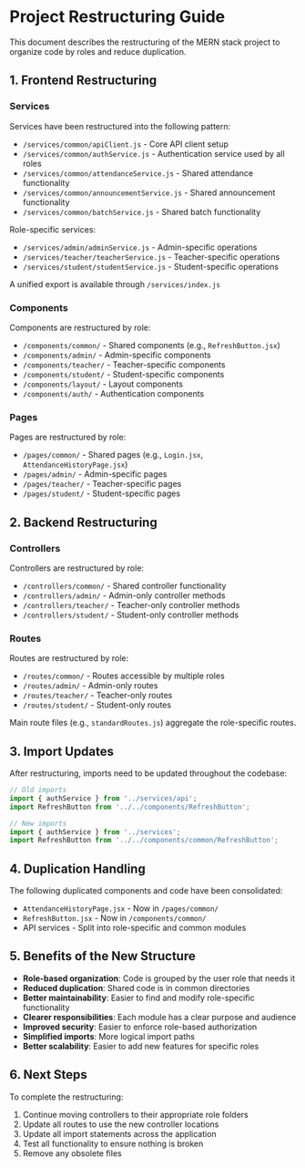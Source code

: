 # Project Restructuring Guide

This document describes the restructuring of the MERN stack project to organize code by roles and reduce duplication.

## 1. Frontend Restructuring

### Services

Services have been restructured into the following pattern:
- `/services/common/apiClient.js` - Core API client setup
- `/services/common/authService.js` - Authentication service used by all roles
- `/services/common/attendanceService.js` - Shared attendance functionality
- `/services/common/announcementService.js` - Shared announcement functionality
- `/services/common/batchService.js` - Shared batch functionality

Role-specific services:
- `/services/admin/adminService.js` - Admin-specific operations
- `/services/teacher/teacherService.js` - Teacher-specific operations
- `/services/student/studentService.js` - Student-specific operations

A unified export is available through `/services/index.js`

### Components

Components are restructured by role:
- `/components/common/` - Shared components (e.g., `RefreshButton.jsx`)
- `/components/admin/` - Admin-specific components
- `/components/teacher/` - Teacher-specific components
- `/components/student/` - Student-specific components
- `/components/layout/` - Layout components
- `/components/auth/` - Authentication components

### Pages

Pages are restructured by role:
- `/pages/common/` - Shared pages (e.g., `Login.jsx`, `AttendanceHistoryPage.jsx`)
- `/pages/admin/` - Admin-specific pages
- `/pages/teacher/` - Teacher-specific pages
- `/pages/student/` - Student-specific pages

## 2. Backend Restructuring

### Controllers

Controllers are restructured by role:
- `/controllers/common/` - Shared controller functionality
- `/controllers/admin/` - Admin-only controller methods
- `/controllers/teacher/` - Teacher-only controller methods
- `/controllers/student/` - Student-only controller methods

### Routes

Routes are restructured by role:
- `/routes/common/` - Routes accessible by multiple roles
- `/routes/admin/` - Admin-only routes
- `/routes/teacher/` - Teacher-only routes
- `/routes/student/` - Student-only routes

Main route files (e.g., `standardRoutes.js`) aggregate the role-specific routes.

## 3. Import Updates

After restructuring, imports need to be updated throughout the codebase:

```javascript
// Old imports
import { authService } from '../services/api';
import RefreshButton from '../../components/RefreshButton';

// New imports
import { authService } from '../services';
import RefreshButton from '../../components/common/RefreshButton';
```

## 4. Duplication Handling

The following duplicated components and code have been consolidated:
- `AttendanceHistoryPage.jsx` - Now in `/pages/common/`
- `RefreshButton.jsx` - Now in `/components/common/`
- API services - Split into role-specific and common modules

## 5. Benefits of the New Structure

- **Role-based organization**: Code is grouped by the user role that needs it
- **Reduced duplication**: Shared code is in common directories
- **Better maintainability**: Easier to find and modify role-specific functionality
- **Clearer responsibilities**: Each module has a clear purpose and audience
- **Improved security**: Easier to enforce role-based authorization
- **Simplified imports**: More logical import paths
- **Better scalability**: Easier to add new features for specific roles

## 6. Next Steps

To complete the restructuring:
1. Continue moving controllers to their appropriate role folders
2. Update all routes to use the new controller locations
3. Update all import statements across the application
4. Test all functionality to ensure nothing is broken
5. Remove any obsolete files 